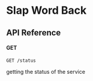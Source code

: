 # Slap Word Back

## API Reference
#### GET

```http
GET /status
```

getting the status of the service